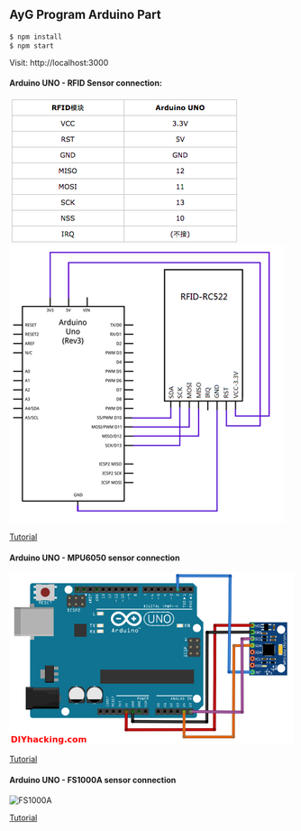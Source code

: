 ## AyG Program Arduino Part

```
$ npm install
$ npm start
```

Visit: http://localhost:3000

#### Arduino UNO - RFID Sensor connection:

![alt N1](https://raw.githubusercontent.com/phariel/AyG-Arduino/master/readme/n1.png)
![alt N2](https://raw.githubusercontent.com/phariel/AyG-Arduino/master/readme/n2.png)

[Tutorial](http://www.cnblogs.com/luoxu34/p/5025760.html)

#### Arduino UNO - MPU6050 sensor connection

![MPU6050](https://raw.githubusercontent.com/phariel/MPU6050-Arduino/master/conn.png)

[Tutorial](https://diyhacking.com/arduino-mpu-6050-imu-sensor-tutorial/)

#### Arduino UNO - FS1000A sensor connection

![FS1000A](https://raw.githubusercontent.com/phariel/FS1000A-Arduino/master/conn.png)

[Tutorial](http://arduinobasics.blogspot.hk/2014/06/433-mhz-rf-module-with-arduino-tutorial.html)
